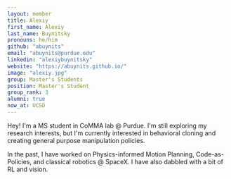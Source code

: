 ```yaml
---
layout: member
title: Alexiy
first_name: Alexiy
last_name: Buynitsky
pronouns: he/him
github: "abuynits"
email: "abuynits@purdue.edu"
linkedin: "alexiybuynitsky"
website: "https://abuynits.github.io/"
image: "alexiy.jpg"
group: Master's Students
position: Master's Student
group_rank: 3
alumni: true
now_at: UCSD
---
```


Hey! I'm a MS student in CoMMA lab @ Purdue. I'm still exploring my research interests, but I'm currently interested in behavioral cloning and creating general purpose manipulation policies.

In the past, I have worked on Physics-informed Motion Planning, Code-as-Policies, and classical robotics @ SpaceX. I have also dabbled with a bit of RL and vision.

